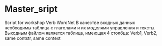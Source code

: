 # Master_sript
Script for workshop Verb WordNet
В качестве входных данных необходимы таблица с глаголами и их моделями управления и тексты. 
Выходным файлом является таблица, имеющая 4 столбца: Verb1, Verb2, same contstr, same context
